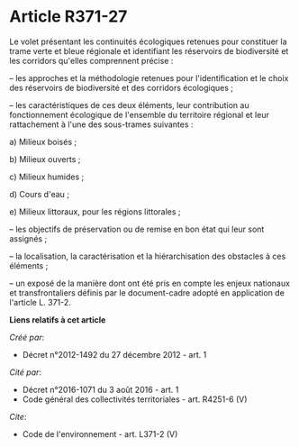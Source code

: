 # Article R371-27

Le volet présentant les continuités écologiques retenues pour constituer la trame verte et bleue régionale et identifiant les
réservoirs de biodiversité et les corridors qu'elles comprennent précise :

– les approches et la méthodologie retenues pour l'identification et le choix des réservoirs de biodiversité et des corridors
écologiques ;

– les caractéristiques de ces deux éléments, leur contribution au fonctionnement écologique de l'ensemble du territoire
régional et leur rattachement à l'une des sous-trames suivantes :

a) Milieux boisés ;

b) Milieux ouverts ;

c) Milieux humides ;

d) Cours d'eau ;

e) Milieux littoraux, pour les régions littorales ;

– les objectifs de préservation ou de remise en bon état qui leur sont assignés ;

– la localisation, la caractérisation et la hiérarchisation des obstacles à ces éléments ;

– un exposé de la manière dont ont été pris en compte les enjeux nationaux et transfrontaliers définis par le document-cadre
adopté en application de l'article L. 371-2.

**Liens relatifs à cet article**

_Créé par_:

  - Décret n°2012-1492 du 27 décembre 2012 - art. 1

_Cité par_:

  - Décret n°2016-1071 du 3 août 2016 - art. 1
  - Code général des collectivités territoriales - art. R4251-6 (V)

_Cite_:

  - Code de l'environnement - art. L371-2 (V)
